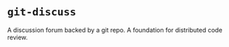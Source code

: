 # `git-discuss`

A discussion forum backed by a git repo. A foundation for distributed code review.

